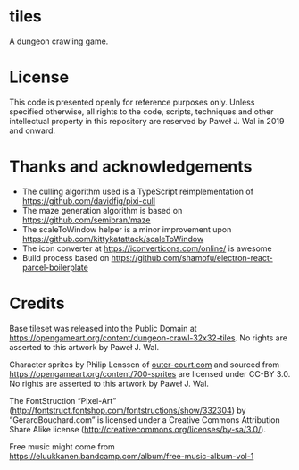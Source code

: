 # tiles

A dungeon crawling game.

# License

This code is presented openly for reference purposes only. Unless specified otherwise, all rights to the code, scripts, techniques and other intellectual property in this repository are reserved by Paweł J. Wal in 2019 and onward.

# Thanks and acknowledgements

* The culling algorithm used is a TypeScript reimplementation of https://github.com/davidfig/pixi-cull
* The maze generation algorithm is based on https://github.com/semibran/maze
* The scaleToWindow helper is a minor improvement upon https://github.com/kittykatattack/scaleToWindow
* The icon converter at https://iconverticons.com/online/ is awesome
* Build process based on https://github.com/shamofu/electron-react-parcel-boilerplate

# Credits

Base tileset was released into the Public Domain at https://opengameart.org/content/dungeon-crawl-32x32-tiles. No rights are asserted to this artwork by Paweł J. Wal.

Character sprites by Philip Lenssen of [outer-court.com](outer-court.com) and sourced from https://opengameart.org/content/700-sprites are licensed under CC-BY 3.0. No rights are asserted to this artwork by Paweł J. Wal.

The FontStruction “Pixel-Art”
(http://fontstruct.fontshop.com/fontstructions/show/332304) by “GerardBouchard.com” is licensed under a Creative Commons Attribution Share Alike license (http://creativecommons.org/licenses/by-sa/3.0/).

Free music might come from https://eluukkanen.bandcamp.com/album/free-music-album-vol-1
